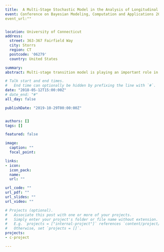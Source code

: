 ```yaml
---
title:  A Multi-Stage Stochastic Model in the Analysis of Longitudinal Data
event: Conference on Bayesian Modeling, Computation and Applications 2018
event_url:""


location: University of Connecticut
address:
  street: 363-367 Fairfield Way
  city: Storrs
  region: CT
  postcode: '06279'
  country: United States

summary:
abstract: Multi-stage transition model is playing an important role in dementia studies. Since death is a significant source of missing data in longitudinal epidemiological studies on elderly individuals, we consider four stages: normality, memory-impaired intermediate, dementia and death without dementia. To analyze longitudinal data, we develop the likelihood function based on a first order Markov chain model consisting of transitional probabilities between stages. Different from the typical illness-death model, we construct a reversible transition model between normality and memory-impaired intermediate. We use Kolmogorov’s backward equations to derive the probability of transition and ordinal logistic regression to investigate what covariates have significant influence on the transition.

# Talk start and end times.
#   End time can optionally be hidden by prefixing the line with `#`.
date: "2018-05-12T15:00:00Z"
# date_end: "#"
all_day: false

publishDate: "2019-10-29T00:00:00Z"


authors: []
tags: []

featured: false

image:
  caption: ""
  focal_point: 

links:
- icon: 
  icon_pack: 
  name: 
  url: ""

url_code: ""
url_pdf: ""
url_slides: ""
url_video: ""

# Projects (optional).
#   Associate this post with one or more of your projects.
#   Simply enter your project's folder or file name without extension.
#   E.g. `projects = ["internal-project"]` references `content/project/deep-learning/index.md`.
#   Otherwise, set `projects = []`.
projects:
- c-project

---
```





